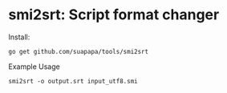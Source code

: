 # smi2srt: Script format changer

Install:

    go get github.com/suapapa/tools/smi2srt

Example Usage

    smi2srt -o output.srt input_utf8.smi

